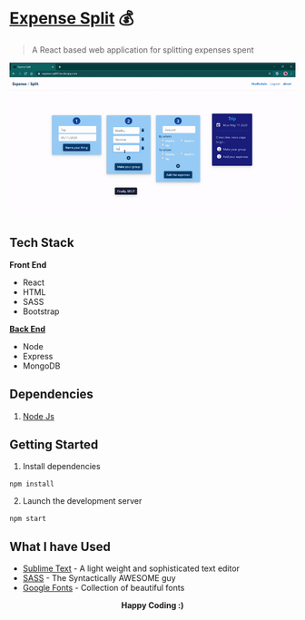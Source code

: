 # [Expense Split](https://expense-split1.herokuapp.com) :moneybag:

> A React based web application for splitting expenses spent 

![Expense](expense.gif)

## Tech Stack
**Front End**
- React 
- HTML
- SASS
- Bootstrap

[**Back End**](https://github.com/Madhubalajb/Expense-Split-BackEnd)
- Node 
- Express
- MongoDB

## Dependencies
1. [Node Js](https://nodejs.org/en/download/)

## Getting Started
1. Install dependencies  
```
npm install
```
2. Launch the development server  
```
npm start
```
## What I have Used
* [Sublime Text](https://www.sublimetext.com/3) - A light weight and sophisticated text editor
* [SASS](https://sass-lang.com/) - The Syntactically AWESOME guy
* [Google Fonts](https://fonts.google.com/) - Collection of beautiful fonts


 <p align='center'><b>Happy Coding :)</b></p>